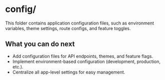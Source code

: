 # config/

This folder contains application configuration files, such as environment variables, theme settings, route configs, and feature toggles.

## What you can do next
- Add configuration files for API endpoints, themes, and feature flags.
- Implement environment-based configuration (development, production, etc.).
- Centralize all app-level settings for easy management. 